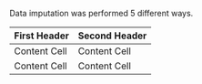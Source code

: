 Data imputation was performed 5 different ways.

First Header  | Second Header
------------- | -------------
Content Cell  | Content Cell
Content Cell  | Content Cell
